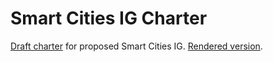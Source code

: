 # Smart Cities IG Charter
[Draft charter](smart-cities-ig-charter.html) for proposed Smart Cities IG.
[Rendered version](https://cdn.statically.io/gh/w3c/wot/8ee51170/charters/smart-cities/smart-cities-ig-charter.html?env=dev).

